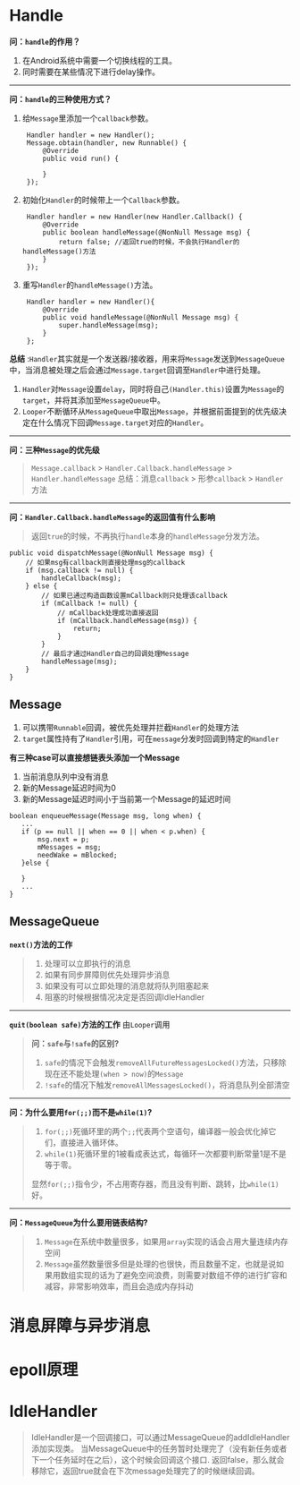 # Handle
**问：`handle`的作用？**
1. 在Android系统中需要一个切换线程的工具。
2. 同时需要在某些情况下进行delay操作。

****

**问：`handle`的三种使用方式？**
1. 给`Message`里添加一个`callback`参数。
   ```
    Handler handler = new Handler();
    Message.obtain(handler, new Runnable() {
        @Override
        public void run() {
                
        }
    });
   ```
2. 初始化`Handler`的时候带上一个`Callback`参数。
   ```
    Handler handler = new Handler(new Handler.Callback() {
        @Override
        public boolean handleMessage(@NonNull Message msg) {
            return false; //返回true的时候，不会执行Handler的handleMessage()方法
        }
    });
   ```
3. 重写`Handler`的`handleMessage()`方法。
   ```
    Handler handler = new Handler(){
        @Override
        public void handleMessage(@NonNull Message msg) {
            super.handleMessage(msg);
        }
    };
   ```

**总结** :`Handler`其实就是一个发送器/接收器，用来将`Message`发送到`MessageQueue`中，当消息被处理之后会通过`Message.target`回调至`Handler`中进行处理。
1. `Handler`对`Message`设置`delay`，同时将自己`(Handler.this)`设置为`Message`的`target`，并将其添加至`MessageQueue`中。
2. `Looper`不断循环从`MessageQueue`中取出`Message`，并根据前面提到的优先级决定在什么情况下回调`Message.target`对应的`Handler`。

****

**问：三种`Message`的优先级**  
>`Message.callback` > `Handler.Callback.handleMessage` > `Handler.handleMessage`
总结：消息`callback` > 形参`callback` > `Handler`方法

****

**问：`Handler.Callback.handleMessage`的返回值有什么影响**
>返回`true`的时候，不再执行`handle`本身的`handleMessage`分发方法。

```
public void dispatchMessage(@NonNull Message msg) {
    // 如果msg有callback则直接处理msg的callback
    if (msg.callback != null) {
        handleCallback(msg);
    } else {
        // 如果已通过构造函数设置mCallback则只处理该callback
        if (mCallback != null) {
            // mCallback处理成功直接返回
            if (mCallback.handleMessage(msg)) {
                return;
            }
        }
        // 最后才通过Handler自己的回调处理Message
        handleMessage(msg);
    }
}
```

## Message
1. 可以携带`Runnable`回调，被优先处理并拦截`Handler`的处理方法
2. `target`属性持有了`Handler`引用，可在`message`分发时回调到特定的`Handler`

 **有三种case可以直接想链表头添加一个Message**
 1. 当前消息队列中没有消息
 2. 新的Message延迟时间为0
 3. 新的Message延迟时间小于当前第一个Message的延迟时间
 ```
 boolean enqueueMessage(Message msg, long when) {
    ...
    if (p == null || when == 0 || when < p.when) {
        msg.next = p;
        mMessages = msg;
        needWake = mBlocked;
    }else {

    }
    ...
 }
 ```

 ## MessageQueue
**`next()`方法的工作**
>1. 处理可以立即执行的消息
>2. 如果有同步屏障则优先处理异步消息
>3. 如果没有可以立即处理的消息就将队列阻塞起来
>4. 阻塞的时候根据情况决定是否回调IdleHandler

****

**`quit(boolean safe)`方法的工作**
由`Looper`调用
>**问：`safe`与`!safe`的区别?**
>1. `safe`的情况下会触发`removeAllFutureMessagesLocked()`方法，只移除现在还不能处理`(when > now)`的`Message`
>2. `!safe`的情况下触发`removeAllMessagesLocked()`，将消息队列全部清空

****

**问：为什么要用`for(;;)`而不是`while(1)`?**
>1. `for(;;)`死循环里的两个`;;`代表两个空语句，编译器一般会优化掉它们，直接进入循环体。
>2. `while(1)`死循环里的1被看成表达式，每循环一次都要判断常量1是不是等于零。   
> 
>显然`for(;;)`指令少，不占用寄存器，而且没有判断、跳转，比`while(1)`好。

****

**问：`MessageQueue`为什么要用链表结构?**
>1. `Message`在系统中数量很多，如果用`array`实现的话会占用大量连续内存空间
>2. `Message`虽然数量很多但是处理的也很快，而且数量不定，也就是说如果用数组实现的话为了避免空间浪费，则需要对数组不停的进行扩容和减容，非常影响效率，而且会造成内存抖动

# 消息屏障与异步消息

# epoll原理 

# IdleHandler
> IdleHandler是一个回调接口，可以通过MessageQueue的addIdleHandler添加实现类。
  当MessageQueue中的任务暂时处理完了（没有新任务或者下一个任务延时在之后），这个时候会回调这个接口.
  返回false，那么就会移除它，返回true就会在下次message处理完了的时候继续回调。
